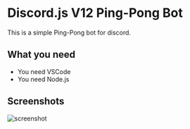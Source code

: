 # Discord.js V12 Ping-Pong Bot
This is a simple Ping-Pong bot for discord.

## What you need
- You need VSCode
- You need Node.js
## Screenshots
![screenshot](https://media.discordapp.net/attachments/745236718596259850/753697777397268540/unknown.png?width=814&height=466)
